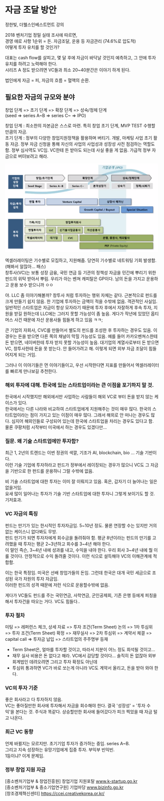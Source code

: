 # 자금 조달 방안

정한빛, 더웰스인베스트먼트 강의

2018 벤처기업 정밀 실태 조사에 따르면,  
경영 애로 사항 1순위 = 돈. 자금조달, 운용 등 자금관리 (74.6%로 압도적)  
어떻게 투자 유치를 할 것인가?

대표는 cash flow를 살피고, 몇 달 후에 자금이 바닥날 것인지 예측하고, 그 안에 투자 유치를 하려고 노력해야 한다.  
시리즈 A 정도 받으려면 VC들과 최소 20~40분간은 이야기 하게 된다.

법인에게 자금 = 피, 자금의 흐름 = 혈액의 순환.

## 필요한 자금의 규모와 분야

창업 단계 => 초기 단계 => 확장 단계 => 성숙/정체 단계  
(seed => series A~B => series C~ => IPO)

창업 단계 : 최소한의 자본금은 스스로 마련. 특히 창업 초기 단계, MVP TEST 수행할 만큼의 자금.  
초기 단계 : 정부의 다양한 창업지원정책을 활용하며 버티기. 개발, 마케팅 사업 초기 활동 자금. 정부 자금 신청을 통해 자신의 사업의 사업성과 성장성 사전 점검하는 역할도 함. 정부 심사역도 VC임. VC한테 돈 받아도 되는데 사실 좋을 게 없음. 가급적 정부 자금으로 버텨보려고 해라.

<img src="./asset/fund.png" width=500 />

엑셀러레이팅은 기수별로 모집하고, 지원해줌. 당연히 기수별로 네트워팅 기회 발생함. (해봐서 알잖아... 패스)  
창투사(VC)는 보통 성장 금융, 국민 연금 등 기관의 정책성 자금을 민간에 뿌리기 위한 펀드의 위탁 받아서 뿌림. 우리가 아는 벤쳐 캐피탈은 GP이다. 남의 돈을 가지고 운용하고 운용 보수 받으니까 ㅇㅇ

야. LLC 좀 이야기해볼까? 창투사 처럼 투자하는 행위 자체는 같다. 근본적으로 펀드를 크게 만들기 쉽지 않음. 한 기업에 투자하는 금액이 적을 수밖에 없음. 객관적인 사실임. 일반적인 스타트업은 자금이 항상 모자라기 때문에 투자 후에서 자잘하게 후속 투자, 지원을 받길 원하는데 LLC에는 그러지 못할 가능성이 좀 높음. 게다가 작년에 있었던 옵티머스 사건 때문에 자산 운용사들 힘들게 하고 있음 ㅋㅋ;

큰 기업의 자회사, CVC를 만들어서 별도의 펀드를 조성한 후 투자하는 경우도 있음. 이 경우는 돈을 받으면 다른 쪽의 채널이 막힐 가능성도 있음. 예를 들어 카카오벤쳐스한테 돈 받으면, 네이버한테 투자 받지 못할 가능성이 높음. 대기업의 계열사로부터 돈 받으면 VC, 창투사한테 돈을 못 받는다. 안 들어가려고 해. 이렇게 되면 외부 자금 조달이 힘들어지게 되는 거임.

그러나 이 이야기들은 먼 이야기들이고, 우선 시작한다면 지표를 만들어서 엑셀러레이터를 빠르게 만나보길 추천한다.

### 해외 투자에 대해. 한국에 있는 스타트업이라는 큰 이점을 포기하지 말 것.

한국에서 시작했지만 해외에서만 사업하는 사람들이 해외 VC로 부터 돈을 받지 않는 케이스가 있다.  
한국에서는 다른 나라와 비교하여 스타트업에게 지원해주는 것이 매우 많다.
한국의 스타트업이라는 점이 가지고 있는 이점이 매우 많다. 그래서 해외로 안 떠나는 경우도 많다.
심지어 해외인들로 구성되어 있는데 한국에 스타트업을 차리는 경우도 있다고 함.  
물론 쿠팡처럼 시작부터 미국에서 하는 경우도 있겠다만...

### 질문. 왜 기술 스타트업에만 투자함?

최근 1, 2년의 트렌드는 이번 정권의 색깔, 기조가 AI, blockchain, bio ... 기술 기반이다.  
이런 기술 기업에 투자하라고 펀드가 정부에서 레이징되는 경우가 많으니 VC도 그 자금을 기반으로 한 펀드를 운용하니 그럴 수밖에 없음.

비 기술 스타트업에 대한 투자는 이미 잘 이뤄지고 있음. 혹은, 갑자기 더 늘어나는 일은 없을거임.  
요새 많이 일어나는 투자가 기술 기반 스타트업에 대한 투자니 그렇게 보이기도 할 것. 기저효과.

### VC 자금의 특징

펀드는 만기가 있는 한시적인 투자자금임. 5~10년 정도. 물론 연장할 수는 있지만 거의 없는 케이스니 없다봐도 무방.  
펀드 만기가 되면 투자자에게 회수금을 돌려줘야 함.
평균 8년이라는 펀드의 만기를 고려했을 때 투자는 평균 2~3년하고 회수를 3~4년 해야 한다.  
이 말인 즉슨, 3~4년 내에 성과를 내고, 수익을 내야 한다. 우리 회사 3~4년 내에 뭘 이룰 것이다. 안정적으로 수익 돌려줄 것이다. 이런 식으로 설득해야 VC의 이해관계에 적합함.

이는 한국 특정임. 미국은 선배 창업가들의 돈임. 그런데 한국은 대개 국민 세금으로 조성된 국가 차원의 투자 자금임.  
이러한 펀드의 성격 때문에 저런 식으로 운용할수밖에 없음.

게다가 VC들도 펀드를 주는 국민연금, 사학연금, 군인공제회, 기존 은행 등에게 피칭을 해서 투자건을 따오는 거다. VC도 힘들다..

### 투자 절차

미팅 => 레퍼런스 체크, 상세 자료 => 투자 조건(Term Sheet) 논의 => 1차 투심위 => 투자 조건(Term Sheet) 확정 => 재무실사 => 2차 투심위 => 계약서 체결 => capital call => 투자금 납입 => 스타트업의 주주명부 등재

- Term Sheet은, 얼마를 투자할 것이고, 따라서 지분이 어느 정도 희석될 것이고...
- 재무 실사 비용은 돈 없다고 해라. VC에서 감당할 것이다... 솔직히 돈 없잖아 외부회계법인 데려오려면 그리고 투자 확정도 아닌데
- 투심위 통과하면 VC가 바로 쏘는게 아니라 VC도 계약서 올리고, 돈을 받아 와야 한다.

### VC의 투자 기준

좋은 회사라고 다 투자하지 않음.  
VC는 좋아질만한 회사에 투자해서 자금을 회수해야 한다. 결국 '성장성' = '투자 수익'을 본다는 것.
주식과 똑같다. 상승할만한 회사에 들어갔다가 피크 찍었을 때 자금 털고 나온다.

### 최근 VC 동향

언제 바뀔지는 모르지만. 초기기업 투자가 증가하는 중임. series A~B.  
그리고 지속 성장하는 유망기업에게 집중 투자. 부익부 빈익빈.  
1등이냐? 이게 문제임.

### 정부 창업 지원 자금

[중소벤처기업부 & 창업진흥원] 창업기업 지원포탈 www.k-startup.go.kr  
[중소벤처기업부 & 중소기업연구원] 기업마당 www.bizinfo.go.kr  
[창조경제혁신센터] https://ccei.creativekorea.or.kr/
